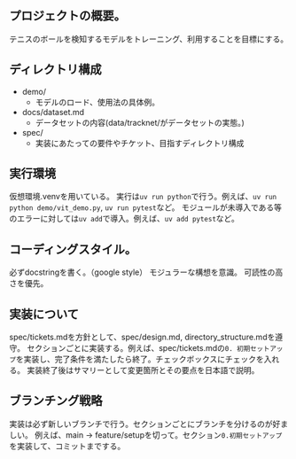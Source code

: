 ## プロジェクトの概要。
テニスのボールを検知するモデルをトレーニング、利用することを目標にする。

## ディレクトリ構成
- demo/
  - モデルのロード、使用法の具体例。
- docs/dataset.md
  - データセットの内容(data/tracknet/がデータセットの実態。)
- spec/
  - 実装にあたっての要件やチケット、目指すディレクトリ構成

## 実行環境
仮想環境.venvを用いている。
実行は`uv run python`で行う。例えば、`uv run python demo/vit_demo.py`, `uv run pytest`など。
モジュールが未導入である等のエラーに対しては`uv add`で導入。例えば、`uv add pytest`など。

## コーディングスタイル。
必ずdocstringを書く。（google style）
モジュラーな構想を意識。
可読性の高さを優先。

## 実装について
spec/tickets.mdを方針として、spec/design.md, directory_structure.mdを遵守。
セクションごとに実装する。例えば、spec/tickets.mdの`0. 初期セットアップ`を実装し、完了条件を満たしたら終了。チェックボックスにチェックを入れる。
実装終了後はサマリーとして変更箇所とその要点を日本語で説明。

## ブランチング戦略
実装は必ず新しいブランチで行う。セクションごとにブランチを分けるのが好ましい。
例えば、main -> feature/setupを切って。セクション`0.初期セットアップ`を実装して、コミットまでする。
